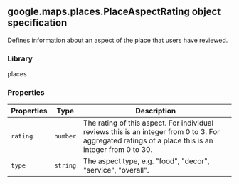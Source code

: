 <h2 id="PlaceAspectRating">
google.maps.places.PlaceAspectRating
object specification
</h2><p>Defines information about an aspect of the place that users have reviewed.</p><h3>Library</h3><p>places</p><h3>Properties</h3><table summary="object PlaceAspectRating - Properties" width="100%">
<thead>
<tr><th>Properties</th>
<th>Type</th>
<th>Description</th>
</tr></thead>
<tbody>
<tr>
<td><code>rating</code></td>
<td><code>number</code></td>
<td>The rating of this aspect. For individual reviews this is an integer from 0 to 3. For aggregated ratings of a place this is an integer from 0 to 30.</td>
</tr>
<tr>
<td><code>type</code></td>
<td><code>string</code></td>
<td>The aspect type, e.g. "food", "decor", "service", "overall".</td>
</tr>
</tbody>
</table>